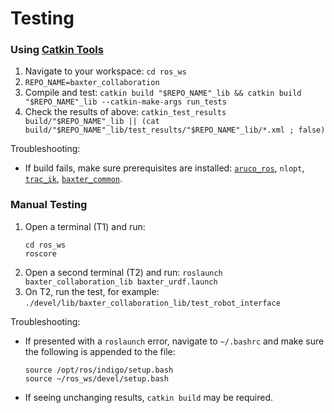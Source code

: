 # Testing

### Using [Catkin Tools](https://catkin-tools.readthedocs.io/en/latest/)

1. Navigate to your workspace: `cd ros_ws`
2. `REPO_NAME=baxter_collaboration`
3. Compile and test: `catkin build "$REPO_NAME"_lib && catkin build "$REPO_NAME"_lib --catkin-make-args run_tests`
4. Check the results of above: `catkin_test_results build/"$REPO_NAME"_lib || (cat build/"$REPO_NAME"_lib/test_results/"$REPO_NAME"_lib/*.xml ; false)`

Troubleshooting:
* If build fails, make sure prerequisites are installed: [`aruco_ros`](https://github.com/ScazLab/aruco_ros), `nlopt`, [`trac_ik`](https://bitbucket.org/alecive/trac_ik), [`baxter_common`](http://sdk.rethinkrobotics.com/wiki/Workstation_Setup#adeedda5360641914fe9c5d681c30026).

### Manual Testing

1. Open a terminal (T1) and run: 
	```
	cd ros_ws
	roscore
	```
2. Open a second terminal (T2) and run: `roslaunch baxter_collaboration_lib baxter_urdf.launch`
3. On T2, run the test, for example: `./devel/lib/baxter_collaboration_lib/test_robot_interface`

Troubleshooting:
* If presented with a `roslaunch` error, navigate to `~/.bashrc` and make sure the following is appended to the file:
	```
	source /opt/ros/indigo/setup.bash
	source ~/ros_ws/devel/setup.bash
	```
* If seeing unchanging results, `catkin build` may be required.

